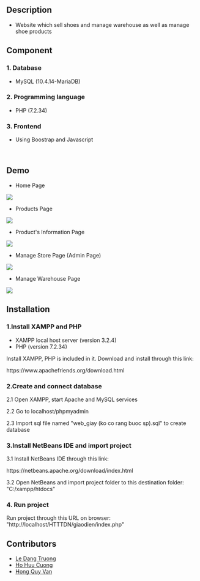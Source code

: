 <h2>Description</h2>
<ul list-style-type="circle">
  <li>Website which sell shoes and manage warehouse as well as manage shoe products</li>
</ul>
<h2>Component</h2>
<h3>1. Database</h3>
<ul list-style-type="circle">
  <li>MySQL (10.4.14-MariaDB)</li>
</ul>
<h3>2. Programming language</h3>
<ul list-style-type="circle">
  <li>PHP (7.2.34)</li>
</ul>
<h3>3. Frontend</h3>
<ul list-style-type="circle">
  <li>Using Boostrap and Javascript</li>
</ul>
<br>
<h2>Demo</h2>
<ul list-style-type="circle">
  <li>Home Page</li>
</ul>
<img src="../develop/img/screenshot/index.png" style="max-width: 100%;">
<ul list-style-type="circle">
  <li>Products Page</li>
</ul>
<img src="../develop/img/screenshot/products.png" style="max-width: 100%;">
<ul list-style-type="circle">
  <li>Product's Information Page</li>
</ul>
<img src="../develop/img/screenshot/productinfo.png" style="max-width: 100%;">
<ul list-style-type="circle">
  <li>Manage Store Page (Admin Page)</li>
</ul>
<img src="../develop/img/screenshot/admin.png" style="max-width: 100%;">
<ul list-style-type="circle">
  <li>Manage Warehouse Page</li>
</ul>
<img src="../develop/img/screenshot/kho.png" style="max-width: 100%;">

<h2>Installation</h2>
<h3>1.Install XAMPP and PHP</h3>
<ul list-style-type="circle">
  <li>XAMPP local host server (version 3.2.4)</li>
  <li>PHP (version 7.2.34)</li>
</ul>
<p>Install XAMPP, PHP is included in it. Download and install through this link:</p>
<p>https://www.apachefriends.org/download.html</p>

<h3>2.Create and connect database</h3>
<p>2.1 Open XAMPP, start Apache and MySQL services</p>
<p>2.2 Go to localhost/phpmyadmin</p>
<p>2.3 Import sql file named "web_giay (ko co rang buoc sp).sql" to create database</p>

<h3>3.Install NetBeans IDE and import project</h3>
<p>3.1 Install NetBeans IDE through this link: </p>
<p>https://netbeans.apache.org/download/index.html</p>
<p>3.2 Open NetBeans and import project folder to this destination folder: "C:/xampp/htdocs"</p>

<h3>4. Run project</h3>
<p>Run project through this URL on browser: "http://localhost/HTTTDN/giaodien/index.php"</p>

<h2>Contributors</h2>
<ul list-style-type="circle">
  <li><a href="https://github.com/wwwdddafaf">Le Dang Truong</a></li>
  <li><a href="https://github.com/HoHuuCuong">Ho Huu Cuong</a></li>
  <li><a href="https://github.com/hongquyvan61">Hong Quy Van</a></li>
</ul>
